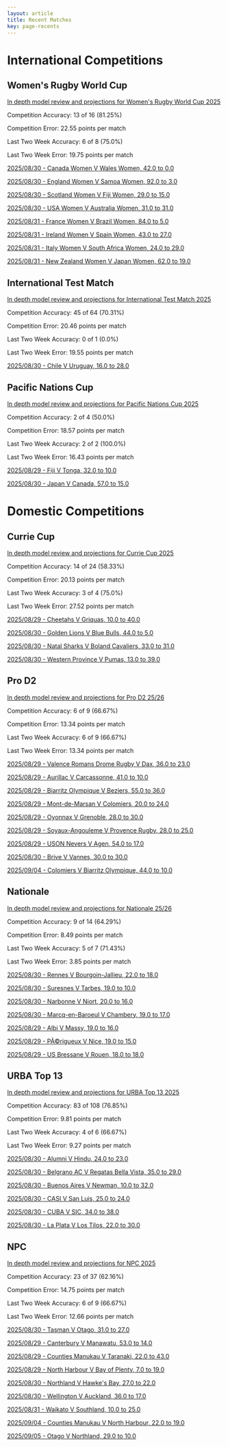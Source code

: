 ```yaml
---  
layout: article  
title: Recent Matches  
key: page-recents  
---
```

# International Competitions

## Women's Rugby World Cup


[In depth model review and projections for Women's Rugby World Cup 2025](comp_files/Womens_Rugby_World_Cup_2025)

Competition Accuracy: 13 of 16 (81.25%)

Competition Error: 22.55 points per match

Last Two Week Accuracy: 6 of 8 (75.0%)

Last Two Week Error: 19.75 points per match

[2025/08/30 - Canada Women V Wales Women, 42.0 to 0.0](reviews\2025-08-30-CanadaWomen_V_WalesWomen)

[2025/08/30 - England Women V Samoa Women, 92.0 to 3.0](reviews\2025-08-30-EnglandWomen_V_SamoaWomen)

[2025/08/30 - Scotland Women V Fiji Women, 29.0 to 15.0](reviews\2025-08-30-ScotlandWomen_V_FijiWomen)

[2025/08/30 - USA Women V Australia Women, 31.0 to 31.0](reviews\2025-08-30-USAWomen_V_AustraliaWomen)

[2025/08/31 - France Women V Brazil Women, 84.0 to 5.0](reviews\2025-08-31-FranceWomen_V_BrazilWomen)

[2025/08/31 - Ireland Women V Spain Women, 43.0 to 27.0](reviews\2025-08-31-IrelandWomen_V_SpainWomen)

[2025/08/31 - Italy Women V South Africa Women, 24.0 to 29.0](reviews\2025-08-31-ItalyWomen_V_SouthAfricaWomen)

[2025/08/31 - New Zealand Women V Japan Women, 62.0 to 19.0](reviews\2025-08-31-NewZealandWomen_V_JapanWomen)
## International Test Match


[In depth model review and projections for International Test Match 2025](comp_files/International_Test_Match_2025)

Competition Accuracy: 45 of 64 (70.31%)

Competition Error: 20.46 points per match

Last Two Week Accuracy: 0 of 1 (0.0%)

Last Two Week Error: 19.55 points per match

[2025/08/30 - Chile V Uruguay, 16.0 to 28.0](reviews\2025-08-30-Chile_V_Uruguay)
## Pacific Nations Cup


[In depth model review and projections for Pacific Nations Cup 2025](comp_files/Pacific_Nations_Cup_2025)

Competition Accuracy: 2 of 4 (50.0%)

Competition Error: 18.57 points per match

Last Two Week Accuracy: 2 of 2 (100.0%)

Last Two Week Error: 16.43 points per match

[2025/08/29 - Fiji V Tonga, 32.0 to 10.0](reviews\2025-08-29-Fiji_V_Tonga)

[2025/08/30 - Japan V Canada, 57.0 to 15.0](reviews\2025-08-30-Japan_V_Canada)
# Domestic Competitions

## Currie Cup


[In depth model review and projections for Currie Cup 2025](comp_files/Currie_Cup_2025)

Competition Accuracy: 14 of 24 (58.33%)

Competition Error: 20.13 points per match

Last Two Week Accuracy: 3 of 4 (75.0%)

Last Two Week Error: 27.52 points per match

[2025/08/29 - Cheetahs V Griquas, 10.0 to 40.0](reviews\2025-08-29-Cheetahs_V_Griquas)

[2025/08/30 - Golden Lions V Blue Bulls, 44.0 to 5.0](reviews\2025-08-30-GoldenLions_V_BlueBulls)

[2025/08/30 - Natal Sharks V Boland Cavaliers, 33.0 to 31.0](reviews\2025-08-30-NatalSharks_V_BolandCavaliers)

[2025/08/30 - Western Province V Pumas, 13.0 to 39.0](reviews\2025-08-30-WesternProvince_V_Pumas)
## Pro D2


[In depth model review and projections for Pro D2 25/26](comp_files/Pro_D2_2526)

Competition Accuracy: 6 of 9 (66.67%)

Competition Error: 13.34 points per match

Last Two Week Accuracy: 6 of 9 (66.67%)

Last Two Week Error: 13.34 points per match

[2025/08/29 - Valence Romans Drome Rugby V Dax, 36.0 to 23.0](reviews\2025-08-29-ValenceRomansDromeRugby_V_Dax)

[2025/08/29 - Aurillac V Carcassonne, 41.0 to 10.0](reviews\2025-08-29-Aurillac_V_Carcassonne)

[2025/08/29 - Biarritz Olympique V Beziers, 55.0 to 36.0](reviews\2025-08-29-BiarritzOlympique_V_Beziers)

[2025/08/29 - Mont-de-Marsan V Colomiers, 20.0 to 24.0](reviews\2025-08-29-Mont-de-Marsan_V_Colomiers)

[2025/08/29 - Oyonnax V Grenoble, 28.0 to 30.0](reviews\2025-08-29-Oyonnax_V_Grenoble)

[2025/08/29 - Soyaux-Angouleme V Provence Rugby, 28.0 to 25.0](reviews\2025-08-29-Soyaux-Angouleme_V_ProvenceRugby)

[2025/08/29 - USON Nevers V Agen, 54.0 to 17.0](reviews\2025-08-29-USONNevers_V_Agen)

[2025/08/30 - Brive V Vannes, 30.0 to 30.0](reviews\2025-08-30-Brive_V_Vannes)

[2025/09/04 - Colomiers V Biarritz Olympique, 44.0 to 10.0](reviews\2025-09-04-Colomiers_V_BiarritzOlympique)
## Nationale


[In depth model review and projections for Nationale 25/26](comp_files/Nationale_2526)

Competition Accuracy: 9 of 14 (64.29%)

Competition Error: 8.49 points per match

Last Two Week Accuracy: 5 of 7 (71.43%)

Last Two Week Error: 3.85 points per match

[2025/08/30 - Rennes V Bourgoin-Jallieu, 22.0 to 18.0](reviews\2025-08-30-Rennes_V_Bourgoin-Jallieu)

[2025/08/30 - Suresnes V Tarbes, 19.0 to 10.0](reviews\2025-08-30-Suresnes_V_Tarbes)

[2025/08/30 - Narbonne V Niort, 20.0 to 16.0](reviews\2025-08-30-Narbonne_V_Niort)

[2025/08/30 - Marcq-en-Baroeul V Chambery, 19.0 to 17.0](reviews\2025-08-30-Marcq-en-Baroeul_V_Chambery)

[2025/08/29 - Albi V Massy, 19.0 to 16.0](reviews\2025-08-29-Albi_V_Massy)

[2025/08/29 - PÃ©rigueux V Nice, 19.0 to 15.0](reviews\2025-08-29-Perigueux_V_Nice)

[2025/08/29 - US Bressane V Rouen, 18.0 to 18.0](reviews\2025-08-29-USBressane_V_Rouen)
## URBA Top 13


[In depth model review and projections for URBA Top 13 2025](comp_files/URBA_Top_13_2025)

Competition Accuracy: 83 of 108 (76.85%)

Competition Error: 9.81 points per match

Last Two Week Accuracy: 4 of 6 (66.67%)

Last Two Week Error: 9.27 points per match

[2025/08/30 - Alumni V Hindu, 24.0 to 23.0](reviews\2025-08-30-Alumni_V_Hindu)

[2025/08/30 - Belgrano AC V Regatas Bella Vista, 35.0 to 29.0](reviews\2025-08-30-BelgranoAC_V_RegatasBellaVista)

[2025/08/30 - Buenos Aires V Newman, 10.0 to 32.0](reviews\2025-08-30-BuenosAires_V_Newman)

[2025/08/30 - CASI V San Luis, 25.0 to 24.0](reviews\2025-08-30-CASI_V_SanLuis)

[2025/08/30 - CUBA V SIC, 34.0 to 38.0](reviews\2025-08-30-CUBA_V_SIC)

[2025/08/30 - La Plata V Los Tilos, 22.0 to 30.0](reviews\2025-08-30-LaPlata_V_LosTilos)
## NPC


[In depth model review and projections for NPC 2025](comp_files/NPC_2025)

Competition Accuracy: 23 of 37 (62.16%)

Competition Error: 14.75 points per match

Last Two Week Accuracy: 6 of 9 (66.67%)

Last Two Week Error: 12.66 points per match

[2025/08/30 - Tasman V Otago, 31.0 to 27.0](reviews\2025-08-30-Tasman_V_Otago)

[2025/08/29 - Canterbury V Manawatu, 53.0 to 14.0](reviews\2025-08-29-Canterbury_V_Manawatu)

[2025/08/29 - Counties Manukau V Taranaki, 22.0 to 43.0](reviews\2025-08-29-CountiesManukau_V_Taranaki)

[2025/08/29 - North Harbour V Bay of Plenty, 7.0 to 19.0](reviews\2025-08-29-NorthHarbour_V_BayofPlenty)

[2025/08/30 - Northland V Hawke's Bay, 27.0 to 22.0](reviews\2025-08-30-Northland_V_HawkesBay)

[2025/08/30 - Wellington V Auckland, 36.0 to 17.0](reviews\2025-08-30-Wellington_V_Auckland)

[2025/08/31 - Waikato V Southland, 10.0 to 25.0](reviews\2025-08-31-Waikato_V_Southland)

[2025/09/04 - Counties Manukau V North Harbour, 22.0 to 19.0](reviews\2025-09-04-CountiesManukau_V_NorthHarbour)

[2025/09/05 - Otago V Northland, 29.0 to 10.0](reviews\2025-09-05-Otago_V_Northland)